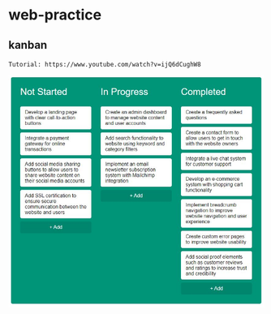 # web-practice
## kanban
	Tutorial: https://www.youtube.com/watch?v=ijQ6dCughW8

![finalResult](finalResult.JPG)
